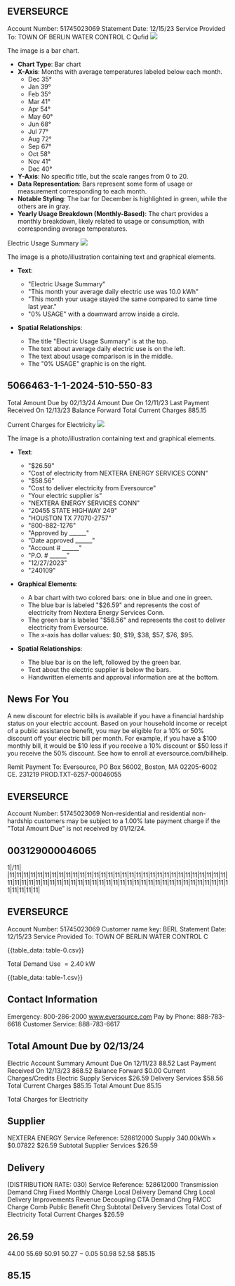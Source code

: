 ## EVERSEURCE

Account Number: 51745023069
Statement Date: 12/15/23
Service Provided To:
TOWN OF BERLIN WATER CONTROL C
Qufid
![](images/img-0.jpeg)

The image is a bar chart.

- **Chart Type**: Bar chart
- **X-Axis**: Months with average temperatures labeled below each month.
  - Dec 35°
  - Jan 39°
  - Feb 35°
  - Mar 41°
  - Apr 54°
  - May 60°
  - Jun 68°
  - Jul 77°
  - Aug 72°
  - Sep 67°
  - Oct 58°
  - Nov 41°
  - Dec 40°
- **Y-Axis**: No specific title, but the scale ranges from 0 to 20.
- **Data Representation**: Bars represent some form of usage or measurement corresponding to each month.
- **Notable Styling**: The bar for December is highlighted in green, while the others are in gray.
- **Yearly Usage Breakdown (Monthly-Based)**: The chart provides a monthly breakdown, likely related to usage or consumption, with corresponding average temperatures.

Electric Usage Summary
![](images/img-1.jpeg)

The image is a photo/illustration containing text and graphical elements.

- **Text**: 
  - "Electric Usage Summary"
  - "This month your average daily electric use was 10.0 kWh"
  - "This month your usage stayed the same compared to same time last year."
  - "0% USAGE" with a downward arrow inside a circle.

- **Spatial Relationships**:
  - The title "Electric Usage Summary" is at the top.
  - The text about average daily electric use is on the left.
  - The text about usage comparison is in the middle.
  - The "0% USAGE" graphic is on the right.

## 5066463-1-1-2024-510-550-83

Total Amount Due
by $02 / 13 / 24$
Amount Due On 12/11/23
Last Payment Received On 12/13/23
Balance Forward
Total Current Charges
$885.15$

Current Charges for Electricity
![](images/img-2.jpeg)

The image is a photo/illustration containing text and graphical elements.

- **Text**:
  - "$26.59"
  - "Cost of electricity from NEXTERA ENERGY SERVICES CONN"
  - "$58.56"
  - "Cost to deliver electricity from Eversource"
  - "Your electric supplier is"
  - "NEXTERA ENERGY SERVICES CONN"
  - "20455 STATE HIGHWAY 249"
  - "HOUSTON TX 77070-2757"
  - "800-882-1276"
  - "Approved by ______"
  - "Date approved ______"
  - "Account # ______"
  - "P.O. # ______"
  - "12/27/2023"
  - "240109"

- **Graphical Elements**:
  - A bar chart with two colored bars: one in blue and one in green.
  - The blue bar is labeled "$26.59" and represents the cost of electricity from Nextera Energy Services Conn.
  - The green bar is labeled "$58.56" and represents the cost to deliver electricity from Eversource.
  - The x-axis has dollar values: $0, $19, $38, $57, $76, $95.

- **Spatial Relationships**:
  - The blue bar is on the left, followed by the green bar.
  - Text about the electric supplier is below the bars.
  - Handwritten elements and approval information are at the bottom.

## News For You

A new discount for electric bills is available if you have a financial hardship status on your electric account. Based on your household income or receipt of a public assistance benefit, you may be eligible for a $10 \%$ or $50 \%$ discount off your electric bill per month. For example, if you have a $\$ 100$ monthly bill, it would be $\$ 10$ less if you receive a $10 \%$ discount or $\$ 50$ less if you receive the $50 \%$ discount. See how to enroll at eversource.com/billhelp.

Remit Payment To: Eversource, PO Box 56002, Boston, MA 02205-6002
CE. 231219 PROD.TXT-6257-00046055

## EVERSEURCE

Account Number: 51745023069
Non-residential and residential non-hardship customers may be subject to a $1.00 \%$ late payment charge if the "Total Amount Due" is not received by $01 / 12 / 24$.

## $003129000046065$

1|/11| |11|11|11|11|11|11|11|11|11|11|11|11|11|11|11|11|11|11|11|11|11|11|11|11|11|11|11|11|11|11|11|11|11|11|11|11|11|11|11|11|11|11|11|11|11|11|11|11|11|11|11|11|11|11|11|11|11|11|11|11|11|11|11|11|11|11|11|

## EVERSEURCE

Account Number: 51745023069
Customer name key: BERL
Statement Date: 12/15/23
Service Provided To:
TOWN OF BERLIN WATER CONTROL C

{{table_data: table-0.csv}}

Total Demand Use $=2.40 \mathrm{~kW}$

{{table_data: table-1.csv}}

## Contact Information

Emergency: 800-286-2000
www.eversource.com
Pay by Phone: 888-783-6618
Customer Service: 888-783-6617

## Total Amount Due by 02/13/24

Electric Account Summary
Amount Due On 12/11/23
$88.52$
Last Payment Received On 12/13/23
$868.52$
Balance Forward
$0.00
Current Charges/Credits
Electric Supply Services
$26.59
Delivery Services
$58.56
Total Current Charges
$85.15
Total Amount Due
$85.15$

Total Charges for Electricity

## Supplier

NEXTERA ENERGY
Service Reference: 528612000
Supply
$340.00 \mathrm{kWh} \times \$ 0.07822$
$26.59
Subtotal Supplier Services
$26.59

## Delivery

(DISTRIBUTION RATE: 030)
Service Reference: 528612000
Transmission Demand Chrg
Fixed Monthly Charge
Local Delivery Demand Chrg
Local Delivery Improvements
Revenue Decoupling
CTA Demand Chrg
FMCC Charge
Comb Public Benefit Chrg
Subtotal Delivery Services
Total Cost of Electricity
Total Current Charges
$26.59

## $26.59$

$44.00$
$55.69$
$50.91$
$50.27$
$-$ 0.05
$50.98$
$52.58$
\$85.15

## $85.15$
